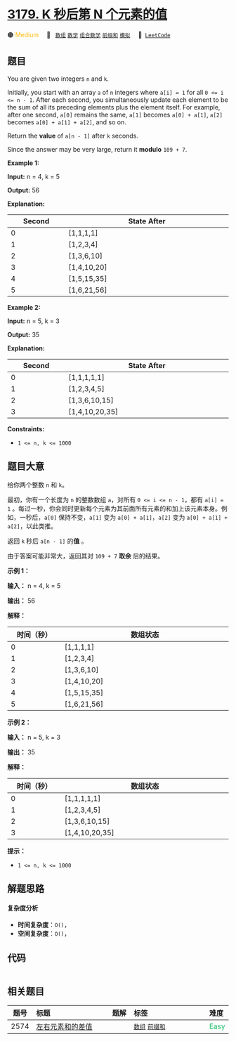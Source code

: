 # [3179. K 秒后第 N 个元素的值](https://leetcode.com/problems/find-the-n-th-value-after-k-seconds)

🟠 <font color=#ffb800>Medium</font>&emsp; 🔖&ensp; [`数组`](/leetcode/outline/tag/array.md) [`数学`](/leetcode/outline/tag/math.md) [`组合数学`](/leetcode/outline/tag/combinatorics.md) [`前缀和`](/leetcode/outline/tag/prefix-sum.md) [`模拟`](/leetcode/outline/tag/simulation.md)&emsp; 🔗&ensp;[`LeetCode`](https://leetcode.com/problems/find-the-n-th-value-after-k-seconds)


## 题目

You are given two integers `n` and `k`.

Initially, you start with an array `a` of `n` integers where `a[i] = 1` for
all `0 <= i <= n - 1`. After each second, you simultaneously update each
element to be the sum of all its preceding elements plus the element itself.
For example, after one second, `a[0]` remains the same, `a[1]` becomes `a[0] +
a[1]`, `a[2]` becomes `a[0] + a[1] + a[2]`, and so on.

Return the **value** of `a[n - 1]` after `k` seconds.

Since the answer may be very large, return it **modulo** `109 + 7`.



**Example 1:**

**Input:** n = 4, k = 5

**Output:** 56

**Explanation:**

Second | State After  
---|---  
0 | [1,1,1,1]  
1 | [1,2,3,4]  
2 | [1,3,6,10]  
3 | [1,4,10,20]  
4 | [1,5,15,35]  
5 | [1,6,21,56]  
  
**Example 2:**

**Input:** n = 5, k = 3

**Output:** 35

**Explanation:**

Second | State After  
---|---  
0 | [1,1,1,1,1]  
1 | [1,2,3,4,5]  
2 | [1,3,6,10,15]  
3 | [1,4,10,20,35]  
  


**Constraints:**

  * `1 <= n, k <= 1000`


## 题目大意

给你两个整数 `n` 和 `k`。

最初，你有一个长度为 `n` 的整数数组 `a`，对所有 `0 <= i <= n - 1`，都有 `a[i] = 1`
。每过一秒，你会同时更新每个元素为其前面所有元素的和加上该元素本身。例如，一秒后，`a[0]` 保持不变，`a[1]` 变为 `a[0] +
a[1]`，`a[2]` 变为 `a[0] + a[1] + a[2]`，以此类推。

返回 `k` 秒后 `a[n - 1]` 的**值** 。

由于答案可能非常大，返回其对 `109 + 7` **取余** 后的结果。



**示例 1：**

**输入：** n = 4, k = 5

**输出：** 56

**解释：**

时间（秒） | 数组状态  
---|---  
0 | [1,1,1,1]  
1 | [1,2,3,4]  
2 | [1,3,6,10]  
3 | [1,4,10,20]  
4 | [1,5,15,35]  
5 | [1,6,21,56]  
  
**示例 2：**

**输入：** n = 5, k = 3

**输出：** 35

**解释：**

时间（秒） | 数组状态  
---|---  
0 | [1,1,1,1,1]  
1 | [1,2,3,4,5]  
2 | [1,3,6,10,15]  
3 | [1,4,10,20,35]  
  


**提示：**

  * `1 <= n, k <= 1000`


## 解题思路

#### 复杂度分析

- **时间复杂度**：`O()`，
- **空间复杂度**：`O()`，

## 代码

```javascript

```

## 相关题目

<!-- prettier-ignore -->
| 题号 | 标题 | 题解 | 标签 | 难度 |
| :------: | :------ | :------: | :------ | :------ |
| 2574 | [左右元素和的差值](https://leetcode.com/problems/left-and-right-sum-differences) |  |  [`数组`](/leetcode/outline/tag/array.md) [`前缀和`](/leetcode/outline/tag/prefix-sum.md) | <font color=#15bd66>Easy</font> |

<style>
.blue {
    background-color: #096dd9;
    padding: 0.25rem 0.5rem;
    margin: 0;
    font-size: 0.85em;
    border-radius: 3px;
    color: white;
    font-weight: 500;
}
table th:first-of-type { width: 10%; }
table th:nth-of-type(2) { width: 35%; }
table th:nth-of-type(3) { width: 10%; }
table th:nth-of-type(4) { width: 35%; }
table th:nth-of-type(5) { width: 10%; }
</style>
